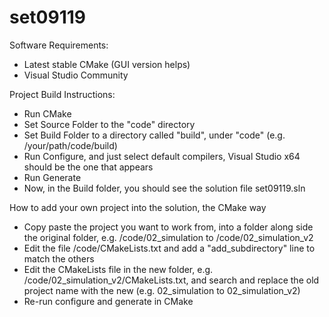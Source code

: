 # set09119

Software Requirements:

* Latest stable CMake (GUI version helps)
* Visual Studio Community

Project Build Instructions:

* Run CMake
* Set Source Folder to the "code" directory
* Set Build Folder to a directory called "build", under "code" (e.g. /your/path/code/build)
* Run Configure, and just select default compilers, Visual Studio x64 should be the one that appears
* Run Generate
* Now, in the Build folder, you should see the solution file set09119.sln

How to add your own project into the solution, the CMake way

* Copy paste the project you want to work from, into a folder along side the original folder, e.g. /code/02_simulation to /code/02_simulation_v2
* Edit the file /code/CMakeLists.txt and add a "add_subdirectory" line to match the others
* Edit the CMakeLists file in the new folder, e.g. /code/02_simulation_v2/CMakeLists.txt, and search and replace the old project name with the new (e.g. 02_simulation to 02_simulation_v2)
* Re-run configure and generate in CMake
